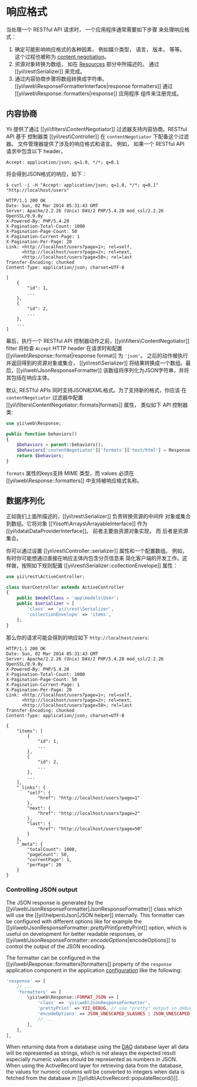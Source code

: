 响应格式
===================

当处理一个 RESTful API 请求时， 一个应用程序通常需要如下步骤
来处理响应格式：

1. 确定可能影响响应格式的各种因素， 例如媒介类型， 语言， 版本， 等等。
   这个过程也被称为 [content negotiation](http://en.wikipedia.org/wiki/Content_negotiation)。
2. 资源对象转换为数组， 如在 [Resources](rest-resources.md) 部分中所描述的。
   通过 [[yii\rest\Serializer]] 来完成。
3. 通过内容协商步骤将数组转换成字符串。
   [[yii\web\ResponseFormatterInterface|response formatters]] 通过
   [[yii\web\Response::formatters|response]] 应用程序
   组件来注册完成。


## 内容协商 <span id="content-negotiation"></span>

Yii 提供了通过 [[yii\filters\ContentNegotiator]] 过滤器支持内容协商。RESTful API 基于
控制器类 [[yii\rest\Controller]] 在 `contentNegotiator` 下配备这个过滤器。
文件管理器提供了涉及的响应格式和语言。 例如， 如果一个 RESTful
API 请求中包含以下 header，

```
Accept: application/json; q=1.0, */*; q=0.1
```

将会得到JSON格式的响应，如下：

```
$ curl -i -H "Accept: application/json; q=1.0, */*; q=0.1" "http://localhost/users"

HTTP/1.1 200 OK
Date: Sun, 02 Mar 2014 05:31:43 GMT
Server: Apache/2.2.26 (Unix) DAV/2 PHP/5.4.20 mod_ssl/2.2.26 OpenSSL/0.9.8y
X-Powered-By: PHP/5.4.20
X-Pagination-Total-Count: 1000
X-Pagination-Page-Count: 50
X-Pagination-Current-Page: 1
X-Pagination-Per-Page: 20
Link: <http://localhost/users?page=1>; rel=self,
      <http://localhost/users?page=2>; rel=next,
      <http://localhost/users?page=50>; rel=last
Transfer-Encoding: chunked
Content-Type: application/json; charset=UTF-8

[
    {
        "id": 1,
        ...
    },
    {
        "id": 2,
        ...
    },
    ...
]
```

幕后，执行一个 RESTful API 控制器动作之前，[[yii\filters\ContentNegotiator]]
filter 将检查 `Accept` HTTP header 在请求时和配置 [[yii\web\Response::format|response format]]
为 `'json'`。 之后的动作被执行并返回得到的资源对象或集合，
[[yii\rest\Serializer]] 将结果转换成一个数组。最后，[[yii\web\JsonResponseFormatter]]
该数组将序列化为JSON字符串，并将其包括在响应主体。

默认, RESTful APIs 同时支持JSON和XML格式。为了支持新的格式，你应该
在 `contentNegotiator` 过滤器中配置 [[yii\filters\ContentNegotiator::formats|formats]] 属性，
类似如下 API 控制器类:

```php
use yii\web\Response;

public function behaviors()
{
    $behaviors = parent::behaviors();
    $behaviors['contentNegotiator']['formats']['text/html'] = Response::FORMAT_HTML;
    return $behaviors;
}
```

`formats` 属性的keys支持 MIME 类型，而 values 必须在 [[yii\web\Response::formatters]]
中支持被响应格式名称。


## 数据序列化 <span id="data-serializing"></span>

正如我们上面所描述的，[[yii\rest\Serializer]] 负责转换资源的中间件
对象或集合到数组。它将对象 [[Yiisoft\Arrays\ArrayableInterface]] 作为
[[yii\data\DataProviderInterface]]。 前者主要由资源对象实现， 而
后者是资源集合。

你可以通过设置 [[yii\rest\Controller::serializer]] 属性和一个配置数组。
例如，有时你可能想通过直接在响应主体内包含分页信息来
简化客户端的开发工作。这样做，按照如下规则配置 [[yii\rest\Serializer::collectionEnvelope]] 
属性：

```php
use yii\rest\ActiveController;

class UserController extends ActiveController
{
    public $modelClass = 'app\models\User';
    public $serializer = [
        'class' => 'yii\rest\Serializer',
        'collectionEnvelope' => 'items',
    ];
}
```

那么你的请求可能会得到的响应如下 `http://localhost/users`:

```
HTTP/1.1 200 OK
Date: Sun, 02 Mar 2014 05:31:43 GMT
Server: Apache/2.2.26 (Unix) DAV/2 PHP/5.4.20 mod_ssl/2.2.26 OpenSSL/0.9.8y
X-Powered-By: PHP/5.4.20
X-Pagination-Total-Count: 1000
X-Pagination-Page-Count: 50
X-Pagination-Current-Page: 1
X-Pagination-Per-Page: 20
Link: <http://localhost/users?page=1>; rel=self,
      <http://localhost/users?page=2>; rel=next,
      <http://localhost/users?page=50>; rel=last
Transfer-Encoding: chunked
Content-Type: application/json; charset=UTF-8

{
    "items": [
        {
            "id": 1,
            ...
        },
        {
            "id": 2,
            ...
        },
        ...
    ],
    "_links": {
        "self": {
            "href": "http://localhost/users?page=1"
        },
        "next": {
            "href": "http://localhost/users?page=2"
        },
        "last": {
            "href": "http://localhost/users?page=50"
        }
    },
    "_meta": {
        "totalCount": 1000,
        "pageCount": 50,
        "currentPage": 1,
        "perPage": 20
    }
}
```

### Controlling JSON output

The JSON response is generated by the [[yii\web\JsonResponseFormatter|JsonResponseFormatter]] class which will
use the [[yii\helpers\Json|JSON helper]] internally. This formatter can be configured with different options like
for example the [[yii\web\JsonResponseFormatter::$prettyPrint|$prettyPrint]] option, which is useful on development for
better readable responses, or [[yii\web\JsonResponseFormatter::$encodeOptions|$encodeOptions]] to control the output
of the JSON encoding.

The formatter can be configured in the [[yii\web\Response::formatters|formatters]] property of the `response` application
component in the application [configuration](concept-configuration.md) like the following:

```php
'response' => [
    // ...
    'formatters' => [
        \yii\web\Response::FORMAT_JSON => [
            'class' => 'yii\web\JsonResponseFormatter',
            'prettyPrint' => YII_DEBUG, // use "pretty" output in debug mode
            'encodeOptions' => JSON_UNESCAPED_SLASHES | JSON_UNESCAPED_UNICODE,
            // ...
        ],
    ],
],
```

When returning data from a database using the [DAO](db-dao.md) database layer all data will be represented
as strings, which is not always the expected result especially numeric values should be represented as
numbers in JSON. When using the ActiveRecord layer for retrieving data from the database, the values for numeric
columns will be converted to integers when data is fetched from the database in [[yii\db\ActiveRecord::populateRecord()]].
